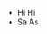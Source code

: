 - Hi Hi
- Sa As

<!---
SeNsEiss/SeNsEiss is a ✨ special ✨ repository because its `README.md` (this file) appears on your GitHub profile.
You can click the Preview link to take a look at your changes.
--->
